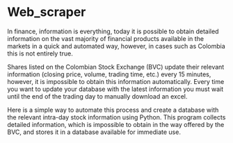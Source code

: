 # Web_scraper


In finance, information is everything, today it is possible to obtain detailed information on the vast majority of financial products available in the markets in a quick and automated way, however, in cases such as Colombia this is not entirely true.

Shares listed on the Colombian Stock Exchange (BVC) update their relevant information (closing price, volume, trading time, etc.) every 15 minutes, however, it is impossible to obtain this information automatically. Every time you want to update your database with the latest information you must wait until the end of the trading day to manually download an excel.

Here is a simple way to automate this process and create a database with the relevant intra-day stock information using Python. This program collects detailed information, which is impossible to obtain in the way offered by the BVC, and stores it in a database available for immediate use.
